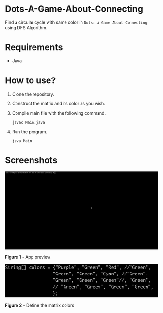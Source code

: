 # Dots-A-Game-About-Connecting
Find a circular cycle with same color in `Dots: A Game About Connecting` using DFS Algorithm.

# Requirements
- Java

# How to use?

1. Clone the repository.
2. Construct the matrix and its color as you wish.
3. Compile main file with the following command.

    ```shell
    javac Main.java
    ```

4. Run the program.

    ```shell
    java Main
    ```

# Screenshots

![App .gif #1](./screenshots/app-preview.gif)

**Figure 1** - App preview


![App Screenshot #2](./screenshots/Screen%20Shot%202021-09-10%20at%2004.09.42.png)

**Figure 2** - Define the matrix colors

